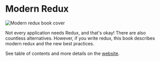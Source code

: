 # Modern Redux

![Modern redux book cover](https://i.imgur.com/fgBGg53.png)

Not every application needs Redux, and that's okay! There are also countless alternatives. However, if you write redux, this book describes modern redux and the new best practices.

See table of contents and more details on the [website](https://modernreduxjs.com/).
